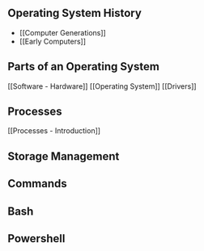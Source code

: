 ## Operating System History
- [[Computer Generations]]
- [[Early Computers]]

## Parts of an Operating System
[[Software - Hardware]]
[[Operating System]]
[[Drivers]]

## Processes
[[Processes - Introduction]]

## Storage Management


## Commands


## Bash


## Powershell

